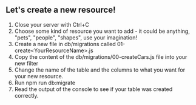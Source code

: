 ## Let's create a new resource!

1. Close your server with Ctrl+C
2. Choose some kind of resource you want to add - it could be anything, "pets", "people", "shapes", use your imagination!
3. Create a new file in db/migrations called 01-create\<YourResourceName\>.js
4. Copy the content of the db/migrations/00-createCars.js file into your new filter
5. Change the name of the table and the columns to what you want for your new resource.
6. Run npm run db:migrate
7. Read the output of the console to see if your table was created correctly.